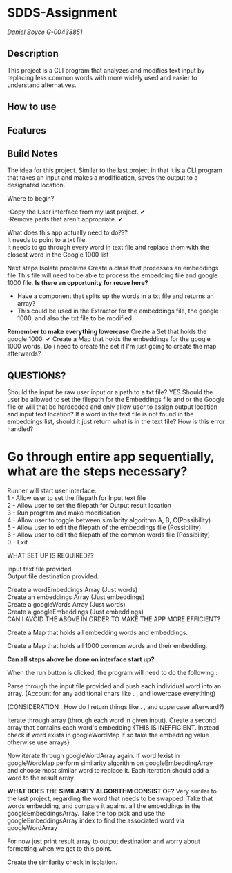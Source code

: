 # SDDS-Assignment 

*Daniel Boyce G-00438851*

## Description
This project is a CLI program that analyzes and modifies text input by replacing less common words with more widely used and easier to understand alternatives. 

## How to use


## Features


## Build Notes
The idea for this project. Similar to the last project in that it is a CLI program that takes an input and makes a modification, saves the output to a designated location.

Where to begin?

-Copy the User interface from my last project. ✔ <br/>
-Remove parts that aren't appropriate. ✔

What does this app actually need to do???  <br/>
It needs to point to a txt file. <br/>
It needs to go through every word in text file and replace them with the closest word in the Google 1000 list

Next steps
Isolate problems
Create a class that processes an embeddings file
This file will need to be able to process the embedding file and google 1000 file.
**Is there an opportunity for reuse here?**
- Have a component that splits up the words in a txt file and returns an array?
- This could be used in the Extractor for the embeddings file, the google 1000, and also the txt file to be modified. 

**Remember to make everything lowercase**
Create a Set that holds the google 1000. ✔
Create a Map that holds the embeddings for the google 1000 words.
Do i need to create the set if I'm just going to create the map afterwards?


## QUESTIONS?
Should the input be raw user input or a path to a txt file? YES
Should the user be allowed to set the filepath for the Embeddings file and or the Google file or will that be hardcoded and only allow user to assign output location and input text location?
If a word in the text file is not found in the embeddings list, should it just return what is in the text file? How is this error handled?




# Go through entire app sequentially, what are the steps necessary?

Runner will start user interface. <br/>
1 - Allow user to set the filepath for Input text file <br/>
2 - Allow user to set the filepath for Output result location <br/>
3 - Run program and make modification <br/> 
4 - Allow user to toggle between similarity algorithm A, B, C(Possibility) <br/>
5 - Allow user to edit the filepath of the embeddings file (Possibility) <br/>
6 - Allow user to edit the filepath of the common words file (Possibility) <br/>
0 - Exit <br/>

WHAT SET UP IS REQUIRED?? <br/>

Input text file provided. <br/>
Output file destination provided. <br/>


Create a wordEmbeddings Array (Just words) <br/>
Create an embeddings Array (Just embeddings) <br/>
Create a googleWords Array (Just words) <br/>
Create a googleEmbeddings (Just embeddings) <br/>
CAN I AVOID THE ABOVE IN ORDER TO MAKE THE APP MORE EFFICIENT? <br/>


Create a Map that holds all embedding words and embeddings. <br/>

Create a Map that holds all 1000 common words and their embedding. <br/>

**Can all steps above be done on interface start up?**

When the run button is clicked, the program will need to do the following : <br/>

Parse through the input file provided and push each individual word into an array. (Account for any additional chars like . , and lowercase everything) <br/>

(CONSIDERATION : How do I return things like . , and uppercase afterward?) <br/>

Iterate through array (through each word in given input). Create a second array that contains each word's embedding {THIS IS INEFFICIENT. Instead check if word exists in googleWordMap if so take the embedding value otherwise use arrays} <br/>

Now iterate through googleWordArray again. If word !exist in googleWordMap perform similarity algorithm on googleEmbeddingArray and choose most similar word to replace it. Each iteration should add a word to the result array <br/>

**WHAT DOES THE SIMILARITY ALGORITHM CONSIST OF?** 
Very similar to the last project, regarding the word that needs to be swapped. Take that words embedding, and compare it against all the embeddings in the googleEmbeddingsArray. Take the top pick and use the googleEmbeddingsArray index to find the associated word via googleWordArray

For now just print result array to output destination and worry about formatting when we get to this point. <br/>




Create the similarity check in isolation.






 